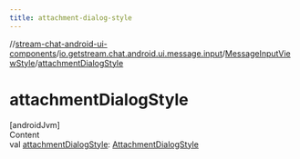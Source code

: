 ```yaml
---
title: attachment-dialog-style
---
```

//[stream-chat-android-ui-components](../../../index.md)/[io.getstream.chat.android.ui.message.input](../index.md)/[MessageInputViewStyle](index.md)/[attachmentDialogStyle](attachmentDialogStyle.md)



# attachmentDialogStyle  
[androidJvm]  
Content  
val [attachmentDialogStyle](attachmentDialogStyle.md): [AttachmentDialogStyle](../../io.getstream.chat.android.ui.message.input.attachment.internal/AttachmentDialogStyle/index.md)  



